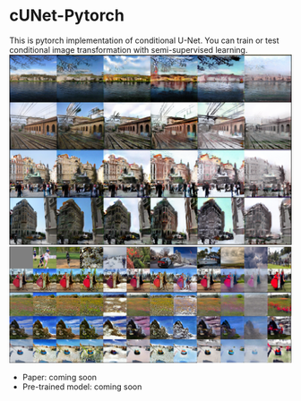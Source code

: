 # cUNet-Pytorch
This is pytorch implementation of conditional U-Net.
You can train or test conditional image transformation with semi-supervised learning.
![onehotss](./docs/onehot.png)
![softss](./docs/semisupervised.png)
- Paper: coming soon
- Pre-trained model: coming soon
